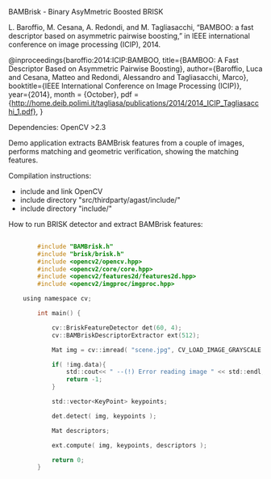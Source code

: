 BAMBrisk - Binary AsyMmetric Boosted BRISK

L. Baroffio, M. Cesana, A. Redondi, and M. Tagliasacchi, “BAMBOO: a fast descriptor based on asymmetric pairwise boosting,” in IEEE international conference on image processing (ICIP), 2014. 

@inproceedings{baroffio:2014:ICIP:BAMBOO,
title={BAMBOO: A Fast Descriptor Based on Asymmetric Pairwise Boosting},
author={Baroffio, Luca and Cesana, Matteo and Redondi, Alessandro and Tagliasacchi, Marco},
booktitle={IEEE International Conference on Image Processing (ICIP)},
year={2014},
month = {October},
pdf = {http://home.deib.polimi.it/tagliasa/publications/2014/2014_ICIP_Tagliasacchi_1.pdf},
}

Dependencies: OpenCV >2.3

Demo application extracts BAMBrisk features from a couple of images, performs matching and geometric verification, showing the matching features.


Compilation instructions:

- include and link OpenCV
- include directory "src/thirdparty/agast/include/"
- include directory "include/"

How to run BRISK detector and extract BAMBrisk features:

```C
	
	    #include "BAMBrisk.h"
	    #include "brisk/brisk.h"
	    #include <opencv2/opencv.hpp>
	    #include <opencv2/core/core.hpp>
	    #include <opencv2/features2d/features2d.hpp>
	    #include <opencv2/imgproc/imgproc.hpp>

	using namespace cv;

	    int main() {

	        cv::BriskFeatureDetector det(60, 4);
	        cv::BAMBriskDescriptorExtractor ext(512);

	        Mat img = cv::imread( "scene.jpg", CV_LOAD_IMAGE_GRAYSCALE );

	        if( !img.data){
	            std::cout<< " --(!) Error reading image " << std::endl;
	            return -1;
	        }

	        std::vector<KeyPoint> keypoints;

	        det.detect( img, keypoints );

	        Mat descriptors;

	        ext.compute( img, keypoints, descriptors );

	        return 0;
		}
	
	
```
